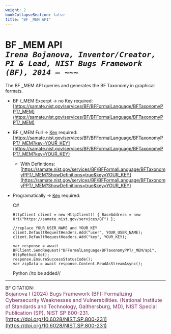 ```yaml
---
weight: 2
bookCollapseSection: false
title: "BF _MEM API"
---
```


<!-- Google tag (gtag.js) -->
<script async src="https://www.googletagmanager.com/gtag/js?id=G-PJ364XPP9F"></script>
<script>
  window.dataLayer = window.dataLayer || [];
  function gtag(){dataLayer.push(arguments);}
  gtag('js', new Date());

  gtag('config', 'G-PJ364XPP9F');
</script>

# BF _MEM API <br/> _`Irena Bojanova, Inventor/Creator, PI & Lead, NIST Bugs Framework (BF), 2014 – ~~~`_

The BF _MEM API queries and generates the BF Taxonomy in graphical formats.

- BF /_MEM Excerpt  &rarr; no Key required: <br/>
  [https://samate.nist.gov/services/BF/BFFormalLanguage/BFTaxonomyPPT/_MEM](https://samate.nist.gov/services/BF/BFFormalLanguage/BFTaxonomyPPT/_MEM) <br/>

- BF /_MEM Full &rarr; [Key](https://forms.gle/SRZyva5Vn1i4dQQ2A) required:<br/>
  [https://samate.nist.gov/services/BF/BFFormalLanguage/BFTaxonomyPPT/_MEM?key=YOUR_KEY](https://samate.nist.gov/services/BF/BFFormalLanguage/BFTaxonomyPPT/_MEM?key=YOUR_KEY)

  - With Definitions:<br/>
      [https://samate.nist.gov/services/BF/BFFormalLanguage/BFTaxonomyPPT/_MEM?ShowDefinitions=true&key=YOUR_KEY](https://samate.nist.gov/services/BF/BFFormalLanguage/BFTaxonomyPPT/_MEM?ShowDefinitions=true&key=YOUR_KEY)

  <!-- - Queried by BF Class taxon values: Class, Operation, Operand, Bug, Fault, Error, FinalError, and Attribute -- e.g., :<br/>
  [https://samate.nist.gov/services/BF/BFFormalLanguage/BFTaxonomyPPT?Fault=NULL%20Pointer&key=YOUR_KEY](https://samate.nist.gov/services/BF/BFFormalLanguage/BFTaxonomyPPT?Fault=NULL%20Pointer&key=YOUR_KEY) -->

- Programatically &rarr; [Key](https://forms.gle/SRZyva5Vn1i4dQQ2A) required: <br/>
        
  C#
        
      HttpClient client = new HttpClient() { BaseAddress = new Uri("https://samate.nist.gov/services/BF") };

      //replace YOUR_USER_NAME and YOUR_KEY
      client.DefaultRequestHeaders.Add("user", YOUR_USER_NAME);
      client.DefaultRequestHeaders.Add("key", YOUR_KEY);

      var response = await BFClient.SendRequest("BFFormalLanguage/BFTaxonomyPPT/_MEM/api", HttpMethod.Get);
      response.EnsureSuccessStatusCode();
      var zipData = await response.Content.ReadAsStreamAsync();


  Python //to be added//
_______________________________

BF CITATION: <br/>
<l style="font-size: 16px; color: #7D3368"> Bojanova I (2024) Bugs Framework (BF): Formalizing Cybersecurity Weaknesses and Vulnerabilities. (National Institute of Standards and Technology, Gaithersburg, MD), NIST Special Publication (SP), NIST SP 800-231. [https://doi.org/10.6028/NIST.SP.800-231](https://doi.org/10.6028/NIST.SP.800-231)</l>  <br/>